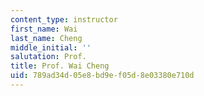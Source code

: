 ```yaml
---
content_type: instructor
first_name: Wai
last_name: Cheng
middle_initial: ''
salutation: Prof.
title: Prof. Wai Cheng
uid: 789ad34d-05e8-bd9e-f05d-8e03380e710d
---
```

